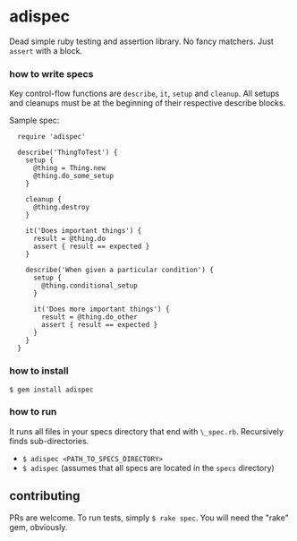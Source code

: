 # adispec

Dead simple ruby testing and assertion library. No fancy matchers. Just `assert`
with a block.

### how to write specs

Key control-flow functions are `describe`, `it`, `setup` and `cleanup`.
All setups and cleanups must be at the beginning of their respective describe
blocks.

Sample spec:
```
  require 'adispec'

  describe('ThingToTest') {
    setup {
      @thing = Thing.new
      @thing.do_some_setup
    }

    cleanup {
      @thing.destroy
    }

    it('Does important things') {
      result = @thing.do
      assert { result == expected }
    }

    describe('When given a particular condition') {
      setup {
        @thing.conditional_setup
      }

      it('Does more important things') {
        result = @thing.do_other
        assert { result == expected }
      }
    }
  }
```

### how to install

`$ gem install adispec`

### how to run

It runs all files in your specs directory that end with `\_spec.rb`. Recursively
finds sub-directories.

* `$ adispec <PATH_TO_SPECS_DIRECTORY>`
* `$ adispec` (assumes that all specs are located in the `specs` directory)

## contributing

PRs are welcome. To run tests, simply `$ rake spec`. You will need the "rake" gem,
obviously.
